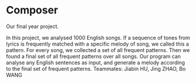 Composer
========

Our final year project.

In this project, we analysed 1000 English songs. If a sequence of tones from lyrics is frequently matched with a specific melody of song, we called this a pattern. For every song, we collected a set of all frequent patterns. Then we found a final set of all frequent patterns over all songs. Our program can analyse any English sentences as input, and generate a melody according to the final set of frequent patterns. 
Teammates: Jiabin HU, Jing ZHAO, Bo WANG
